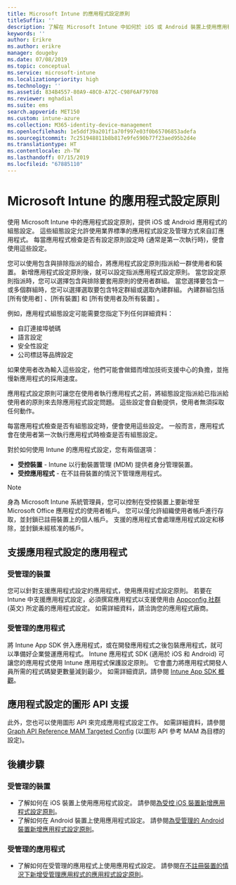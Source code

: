 ```yaml
---
title: Microsoft Intune 的應用程式設定原則
titleSuffix: ''
description: 了解在 Microsoft Intune 中如何於 iOS 或 Android 裝置上使用應用程式設定原則。
keywords: ''
author: Erikre
ms.author: erikre
manager: dougeby
ms.date: 07/08/2019
ms.topic: conceptual
ms.service: microsoft-intune
ms.localizationpriority: high
ms.technology: ''
ms.assetid: 834B4557-80A9-48C0-A72C-C98F6AF79708
ms.reviewer: mghadial
ms.suite: ems
search.appverid: MET150
ms.custom: intune-azure
ms.collection: M365-identity-device-management
ms.openlocfilehash: 1e5ddf39a201f1a70f997e03f0b65706853adefa
ms.sourcegitcommit: 7c251948811b8b817e9fe590b77f23aed95b2d4e
ms.translationtype: HT
ms.contentlocale: zh-TW
ms.lasthandoff: 07/15/2019
ms.locfileid: "67885110"
---
```

# <a name="app-configuration-policies-for-microsoft-intune"></a>Microsoft Intune 的應用程式設定原則

使用 Microsoft Intune 中的應用程式設定原則，提供 iOS 或 Android 應用程式的組態設定。 這些組態設定允許使用業界標準的應用程式設定及管理方式來自訂應用程式。 每當應用程式檢查是否有設定原則設定時 (通常是第一次執行時)，便會使用這些設定。

您可以使用包含與排除指派的組合，將應用程式設定原則指派給一群使用者和裝置。 新增應用程式設定原則後，就可以設定指派應用程式設定原則。 當您設定原則指派時，您可以選擇包含與排除要套用原則的使用者群組。 當您選擇要包含一或多個群組時，您可以選擇選取要包含特定群組或選取內建群組。 內建群組包括 [所有使用者]  、[所有裝置]  和 [所有使用者及所有裝置]  。

例如，應用程式組態設定可能需要您指定下列任何詳細資料：

- 自訂連接埠號碼
- 語言設定
- 安全性設定
- 公司標誌等品牌設定

如果使用者改為輸入這些設定，他們可能會做錯而增加技術支援中心的負擔，並拖慢新應用程式的採用速度。

應用程式設定原則可讓您在使用者執行應用程式之前，將組態設定指派給已指派給使用者的原則來去除應用程式設定問題。 這些設定會自動提供，使用者無須採取任何動作。

每當應用程式檢查是否有組態設定時，便會使用這些設定。 一般而言，應用程式會在使用者第一次執行應用程式時檢查是否有組態設定。

對於如何使用 Intune 的應用程式設定，您有兩個選項：
- **受控裝置** - Intune 以行動裝置管理 (MDM) 提供者身分管理裝置。
- **受控應用程式** - 在不註冊裝置的情況下管理應用程式。

> [!NOTE]
> 身為 Microsoft Intune 系統管理員，您可以控制在受控裝置上要新增至 Microsoft Office 應用程式的使用者帳戶。 您可以僅允許組織使用者帳戶進行存取，並封鎖已註冊裝置上的個人帳戶。 支援的應用程式會處理應用程式設定和移除，並封鎖未經核准的帳戶。

## <a name="apps-that-support-app-configuration"></a>支援應用程式設定的應用程式

### <a name="managed-devices"></a>受管理的裝置
您可以針對支援應用程式設定的應用程式，使用應用程式設定原則。 若要在 Intune 中支援應用程式設定，必須撰寫應用程式以支援使用由 [Appconfig 社群](https://www.appconfig.org/members) \(英文\) 所定義的應用程式設定。 如需詳細資料，請洽詢您的應用程式廠商。

### <a name="managed-apps"></a>受管理的應用程式
將 Intune App SDK 併入應用程式，或在開發應用程式之後包裝應用程式，就可以準備好企業營運應用程式。 Intune 應用程式 SDK (適用於 iOS 和 Android) 可讓您的應用程式使用 Intune 應用程式保護設定原則。 它會盡力將應用程式開發人員所需的程式碼變更數量減到最少。 如需詳細資訊，請參閱 [Intune App SDK 概觀](app-sdk.md)。

## <a name="graph-api-support-for-app-configuration"></a>應用程式設定的圖形 API 支援

此外，您也可以使用圖形 API 來完成應用程式設定工作。 如需詳細資料，請參閱 [Graph API Reference MAM Targeted Config](https://graph.microsoft.io/docs/api-reference/beta/api/intune_mam_targetedmanagedappconfiguration_create) (以圖形 API 參考 MAM 為目標的設定)。

## <a name="next-steps"></a>後續步驟

### <a name="managed-devices"></a>受管理的裝置

- 了解如何在 iOS 裝置上使用應用程式設定。  請參閱[為受控 iOS 裝置新增應用程式設定原則](app-configuration-policies-use-ios.md)。
- 了解如何在 Android 裝置上使用應用程式設定。  請參閱[為受管理的 Android 裝置新增應用程式設定原則](app-configuration-policies-use-android.md)。

### <a name="managed-apps"></a>受管理的應用程式

- 了解如何在受管理的應用程式上使用應用程式設定。 請參閱[在不註冊裝置的情況下新增受管理應用程式的應用程式設定原則](app-configuration-policies-managed-app.md)。
